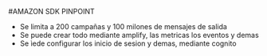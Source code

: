#AMAZON SDK PINPOINT

- Se limita a 200 campañas y 100 milones de mensajes de salida
- Se puede crear todo mediante amplify, las metricas los eventos y demas
- Se ìede configurar los inicio de sesion y demas, mediante cognito